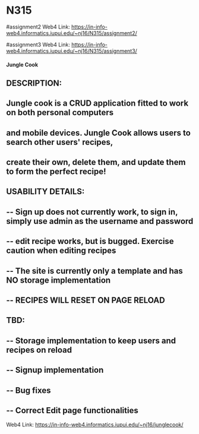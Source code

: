 # N315

#assignment2 Web4 Link: https://in-info-web4.informatics.iupui.edu/~nj16/N315/assignment2/

#assignment3 Web4 Link: https://in-info-web4.informatics.iupui.edu/~nj16/N315/assignment3/

####

#### Jungle Cook

## DESCRIPTION:
## Jungle cook is a CRUD application fitted to work on both personal computers
## and mobile devices. Jungle Cook allows users to search other users' recipes,
## create their own, delete them, and update them to form the perfect recipe!
##
## USABILITY DETAILS:
## -- Sign up does not currently work, to sign in, simply use admin as the username and password
## -- edit recipe works, but is bugged. Exercise caution when editing recipes
## -- The site is currently only a template and has NO storage implementation
## -- RECIPES WILL RESET ON PAGE RELOAD
##
## TBD:
## -- Storage implementation to keep users and recipes on reload
## -- Signup implementation
## -- Bug fixes
## -- Correct Edit page functionalities

Web4 Link: https://in-info-web4.informatics.iupui.edu/~nj16/junglecook/
